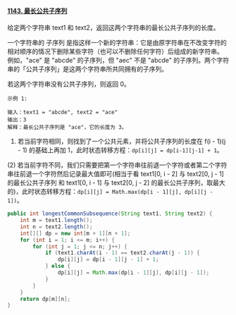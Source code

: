 #### [1143. 最长公共子序列](https://leetcode-cn.com/problems/longest-common-subsequence/)

给定两个字符串 text1 和 text2，返回这两个字符串的最长公共子序列的长度。

一个字符串的 子序列 是指这样一个新的字符串：它是由原字符串在不改变字符的相对顺序的情况下删除某些字符（也可以不删除任何字符）后组成的新字符串。
例如，"ace" 是 "abcde" 的子序列，但 "aec" 不是 "abcde" 的子序列。两个字符串的「公共子序列」是这两个字符串所共同拥有的子序列。

若这两个字符串没有公共子序列，则返回 0。

 ```
示例 1:

输入：text1 = "abcde", text2 = "ace" 
输出：3  
解释：最长公共子序列是 "ace"，它的长度为 3。
 ```

1) 若当前字符相同，则找到了一个公共元素，并将公共子序列的长度在 f(i - 1)(j - 1) 的基础上再加 1，此时状态转移方程：`dp[i][j] = dp[i-1][j-1] + 1`。

(2) 若当前字符不同，我们只需要把第一个字符串往前退一个字符或者第二个字符串往前退一个字符然后记录最大值即可(相当于看 text1[0, i - 2] 与 text2[0, j - 1] 的最长公共子序列 和 text1[0, i - 1] 与 text2[0, j - 2] 的最长公共子序列，取最大的)，此时状态转移方程：`dp[i][j] = Math.max(dp[i - 1][j], dp[i][j - 1])`。

```java
public int longestCommonSubsequence(String text1, String text2) {
    int m = text1.length();
    int n = text2.length();
    int[][] dp = new int[m + 1][n + 1];
    for (int i = 1; i <= m; i++) {
        for (int j = 1; j <= n; j++) {
            if (text1.charAt(i - 1) == text2.charAt(j - 1)) {
                dp[i][j] = dp[i - 1][j - 1] + 1;
            } else {
                dp[i][j] = Math.max(dp[i - 1][j], dp[i][j - 1]);
            }
        }
    }
    return dp[m][n];
}
```

